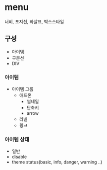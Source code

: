 # menu
너비, 포지션, 화살표, 박스스타일


## 구성
- 아이템
- 구분선
- DIV


### 아이템
- 아이템 그룹
    - 애드온
        - 썹네일
        - 단축키
        - arrow
    - 라벨
    - 링크


### 아이템 상태
- 일반
- disable
- theme status(basic, info, danger, warning ..)